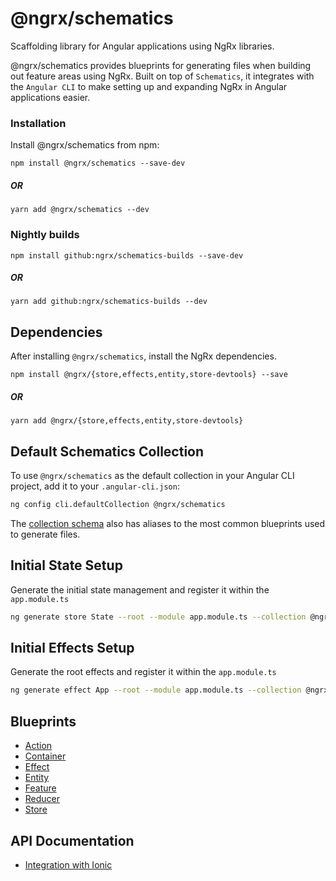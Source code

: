 # @ngrx/schematics

Scaffolding library for Angular applications using NgRx libraries.

@ngrx/schematics provides blueprints for generating files when building out feature areas using NgRx. Built on top of `Schematics`, it integrates with the `Angular CLI` to make setting up and expanding NgRx in Angular applications easier.

### Installation

Install @ngrx/schematics from npm:

`npm install @ngrx/schematics --save-dev`

##### OR

`yarn add @ngrx/schematics --dev`

### Nightly builds

`npm install github:ngrx/schematics-builds --save-dev`

##### OR

`yarn add github:ngrx/schematics-builds --dev`

## Dependencies

After installing `@ngrx/schematics`, install the NgRx dependencies.

`npm install @ngrx/{store,effects,entity,store-devtools} --save`

##### OR

`yarn add @ngrx/{store,effects,entity,store-devtools}`

## Default Schematics Collection

To use `@ngrx/schematics` as the default collection in your Angular CLI project,
add it to your `.angular-cli.json`:

```sh
ng config cli.defaultCollection @ngrx/schematics
```

The [collection schema](../../modules/schematics/collection.json) also has aliases to the most common blueprints used to generate files.

## Initial State Setup

Generate the initial state management and register it within the `app.module.ts`

```sh
ng generate store State --root --module app.module.ts --collection @ngrx/schematics
```

## Initial Effects Setup

Generate the root effects and register it within the `app.module.ts`

```sh
ng generate effect App --root --module app.module.ts --collection @ngrx/schematics
```

## Blueprints

* [Action](action.md)
* [Container](container.md)
* [Effect](effect.md)
* [Entity](entity.md)
* [Feature](feature.md)
* [Reducer](reducer.md)
* [Store](store.md)

## API Documentation

* [Integration with Ionic](ionic.md)
